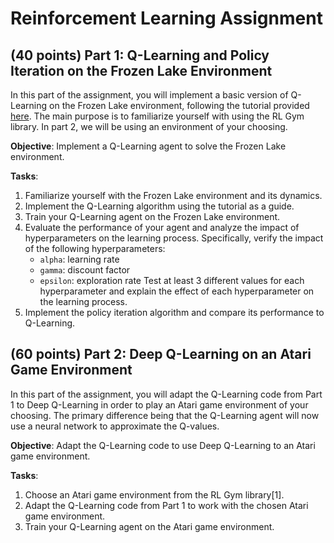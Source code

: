 # Reinforcement Learning Assignment

## (40 points) Part 1: Q-Learning and Policy Iteration on the Frozen Lake Environment

In this part of the assignment, you will implement a basic version of Q-Learning on the Frozen Lake environment, following the tutorial provided [here](https://gymnasium.farama.org/tutorials/training_agents/FrozenLake_tuto/).
The main purpose is to familiarize yourself with using the RL Gym library. In part 2, we will be using an environment of your choosing.

**Objective**: Implement a Q-Learning agent to solve the Frozen Lake environment.

**Tasks**:

1. Familiarize yourself with the Frozen Lake environment and its dynamics.
2. Implement the Q-Learning algorithm using the tutorial as a guide.
3. Train your Q-Learning agent on the Frozen Lake environment.
4. Evaluate the performance of your agent and analyze the impact of hyperparameters on the learning process. Specifically, verify the impact of the following hyperparameters:
   - `alpha`: learning rate
   - `gamma`: discount factor
   - `epsilon`: exploration rate
     Test at least 3 different values for each hyperparameter and explain the effect of each hyperparameter on the learning process.
5. Implement the policy iteration algorithm and compare its performance to Q-Learning.

## (60 points) Part 2: Deep Q-Learning on an Atari Game Environment

In this part of the assignment, you will adapt the Q-Learning code from Part 1 to Deep Q-Learning in order to play an Atari game environment of your choosing. The primary difference being that the Q-Learning agent will now use a neural network to approximate the Q-values.

**Objective**: Adapt the Q-Learning code to use Deep Q-Learning to an Atari game environment.

**Tasks**:

1. Choose an Atari game environment from the RL Gym library[1].
2. Adapt the Q-Learning code from Part 1 to work with the chosen Atari game environment.
3. Train your Q-Learning agent on the Atari game environment.
